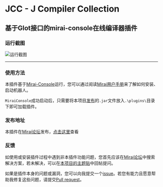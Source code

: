# JCC - J Compiler Collection
## 基于Glot接口的mirai-console在线编译器插件

### 运行截图
![运行截图](https://mirai.mamoe.net/assets/uploads/files/1627802860237-jcc.png)

---

### 使用方法
本插件基于[Mirai-Console](https://github.com/mamoe/mirai-console)运行，您可以通过阅读[Mirai用户手册](https://docs.mirai.mamoe.net/UserManual.html)来了解如何安装、启动机器人。

`MiraiConsole`成功启动后，只需要将本项目[发布](https://github.com/jie65535/mirai-console-jcc-plugin/releases)的`.jar`文件放入`.\plugins\`目录下即可加载插件。

### 发布地址
本插件在[Mirai论坛](https://mirai.mamoe.net/)发布，[点击这里](https://mirai.mamoe.net/topic/463/jcc-%E5%9F%BA%E4%BA%8Emirai-console%E7%9A%84%E5%9C%A8%E7%BA%BF%E7%BC%96%E8%AF%91%E6%8F%92%E4%BB%B6)查看

### 反馈
如使用或安装插件过程中遇到非本插件功能问题，您首先应该在[Mirai论坛](https://mirai.mamoe.net/)中搜索解决方案，若未解决，可以在[本项目的主题贴](https://mirai.mamoe.net/topic/463/jcc-%E5%9F%BA%E4%BA%8Emirai-console%E7%9A%84%E5%9C%A8%E7%BA%BF%E7%BC%96%E8%AF%91%E6%8F%92%E4%BB%B6)中回帖提问。

如果是插件本身的问题或漏洞，您可以向我提交一个[issue](https://github.com/jie65535/mirai-console-jcc-plugin/issues)。若您有能力且愿意帮助我修复这些问题，请提交[Pull request](https://github.com/jie65535/mirai-console-jcc-plugin/pulls)。
